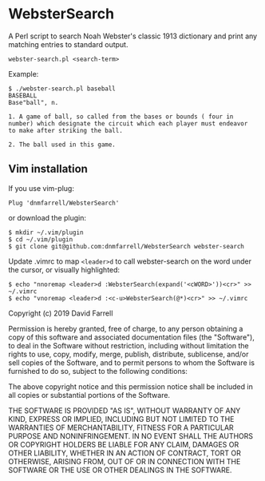 WebsterSearch
=============
A Perl script to search Noah Webster's classic 1913 dictionary and print
any matching entries to standard output.

    webster-search.pl <search-term>

 Example:

    $ ./webster-search.pl baseball
    BASEBALL
    Base"ball", n.

    1. A game of ball, so called from the bases or bounds ( four in
    number) which designate the circuit which each player must endeavor
    to make after striking the ball.

    2. The ball used in this game.


Vim installation
----------------
If you use vim-plug:

```vim
Plug 'dnmfarrell/WebsterSearch'
```

or download the plugin:

    $ mkdir ~/.vim/plugin
    $ cd ~/.vim/plugin
    $ git clone git@github.com:dnmfarrell/WebsterSearch webster-search

Update .vimrc to map `<leader>d` to call webster-search on the word under the
cursor, or visually highlighted:

    $ echo "nnoremap <leader>d :WebsterSearch(expand('<cWORD>'))<cr>" >> ~/.vimrc
    $ echo "vnoremap <leader>d :<c-u>WebsterSearch(@*)<cr>" >> ~/.vimrc


Copyright (c) 2019 David Farrell

Permission is hereby granted, free of charge, to any person obtaining a copy
of this software and associated documentation files (the "Software"), to deal
in the Software without restriction, including without limitation the rights
to use, copy, modify, merge, publish, distribute, sublicense, and/or sell
copies of the Software, and to permit persons to whom the Software is
furnished to do so, subject to the following conditions:

The above copyright notice and this permission notice shall be included in all
copies or substantial portions of the Software.

THE SOFTWARE IS PROVIDED "AS IS", WITHOUT WARRANTY OF ANY KIND, EXPRESS OR
IMPLIED, INCLUDING BUT NOT LIMITED TO THE WARRANTIES OF MERCHANTABILITY,
FITNESS FOR A PARTICULAR PURPOSE AND NONINFRINGEMENT. IN NO EVENT SHALL THE
AUTHORS OR COPYRIGHT HOLDERS BE LIABLE FOR ANY CLAIM, DAMAGES OR OTHER
LIABILITY, WHETHER IN AN ACTION OF CONTRACT, TORT OR OTHERWISE, ARISING FROM,
OUT OF OR IN CONNECTION WITH THE SOFTWARE OR THE USE OR OTHER DEALINGS IN THE
SOFTWARE.
